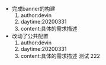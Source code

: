 
- 完成banner的构建
    1. author:devin
    2. daytime:20200331
    3. content:具体的需求描述
- 改动了公共配置
    1. author:devin
    2. daytime:20200331
    3. content:具体的需求描述
    测试
    222